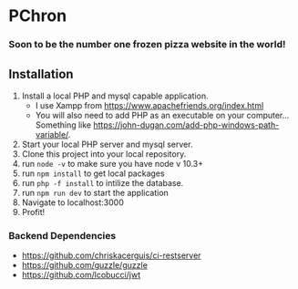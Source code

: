 # PChron

### Soon to be the number one frozen pizza website in the world!

## Installation

1. Install a local PHP and mysql capable application.
	- I use Xampp from https://www.apachefriends.org/index.html
	- You will also need to add PHP as an executable on your computer... Something like https://john-dugan.com/add-php-windows-path-variable/.
3. Start your local PHP server and mysql server.
2. Clone this project into your local repository.
3. run `node -v` to make sure you have node v 10.3+
4. run `npm install` to get local packages
5. run `php -f install` to intilize the database.
6. run `npm run dev` to start the application
7. Navigate to localhost:3000
8. Profit!

### Backend Dependencies
- https://github.com/chriskacerguis/ci-restserver
- https://github.com/guzzle/guzzle
- https://github.com/lcobucci/jwt